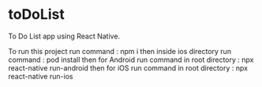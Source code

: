 # toDoList
To Do List app using React Native.


To run this project 
run command : npm i
then inside ios directory run command : pod install
then for Android run command in root directory : npx react-native run-android
then for iOS run command in root directory : npx react-native run-ios
